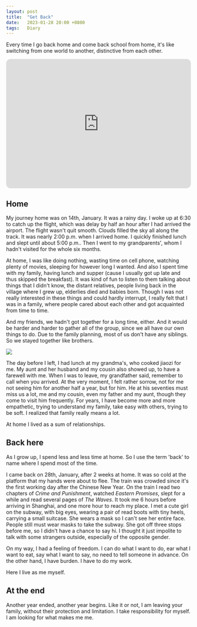 ```yaml
---
layout: post
title:  "Get Back"
date:   2023-01-28 20:00 +0800
tags:   Diary
---
```


Every time I go back home and come back school from home, it's like switching from one world to another, distinctive from each other.

<iframe style="border-radius:12px" src="https://open.spotify.com/embed/track/4MLBqAEzNN89o2M9h92Z26?utm_source=generator" width="100%" height="352" frameBorder="0" allowfullscreen="" allow="autoplay; clipboard-write; encrypted-media; fullscreen; picture-in-picture" loading="lazy"></iframe>

## Home

My journey home was on 14th, January. It was a rainy day. I woke up at 6:30 to catch up the flight, which was delay by half an hour after I had arrived the airport. The flight wasn't quit smooth. Clouds filled the sky all along the track. It was nearly 2:00 p.m. when I arrived home. I quickly finished lunch and slept until about 5:00 p.m.. Then I went to my grandparents', whom I hadn't visited for the whole six months.

At home, I was like doing nothing, wasting time on cell phone, watching plenty of movies, sleeping for however long I wanted. And also I spent time with my family, having lunch and supper (cause I usually got up late and thus skipped the breakfast). It was kind of fun to listen to them talking about things that I didn't know, the distant relatives, people living back in the village where I grew up, elderlies died and babies born. Though I was not really interested in these things and could hardly interrupt, I really felt that I was in a family, where people cared about each other and got acquainted from time to time.

And my friends, we hadn't got together for a long time, either. And it would be harder and harder to gather all of the group, since we all have our own things to do. Due to the family planning, most of us don't have any siblings. So we stayed together like brothers.

![](https://s2.loli.net/2023/01/28/eP2wyxcaoDdW3kR.jpg)

The day before I left, I had lunch at my grandma's, who cooked jiaozi for me. My aunt and her husband and my cousin also showed up, to have a farewell with me. When I was to leave, my grandfather said, remember to call when you arrived. At the very moment, I felt rather sorrow, not for me not seeing him for another half a year, but for him. He at his seventies must miss us a lot, me and my cousin, even my father and my aunt, though they come to visit him frequently. For years, I have become more and more empathetic, trying to understand my family, take easy with others, trying to be soft. I realized that family really means a lot.

At home I lived as a sum of relationships.

## Back here

As I grow up, I spend less and less time at home. So I use the term 'back' to name where I spend most of the time.

I came back on 28th, January, after 2 weeks at home. It was so cold at the platform that my hands were about to flee. The train was crowded since it's the first working day after the Chinese New Year. On the train I read two chapters of *Crime and Punishment*, watched *Eastern Promises*, slept for a while and read several pages of *The Waves*. It took me 6 hours before arriving in Shanghai, and one more hour to reach my place. I met a cute girl on the subway, with big eyes, wearing a pair of read boots with tiny heels, carrying a small suitcase. She wears a mask so I can't see her entire face. People still must wear masks to take the subway. She got off three stops before me, so I didn't have a chance to say hi. I thought it just impolite to talk with some strangers outside, especially of the opposite gender.

On my way, I had a feeling of freedom. I can do what I want to do, ear what I want to eat, say what I want to say, no need to tell someone in advance. On the other hand, I have burden. I have to do my work.

Here I live as me myself.

## At the end

Another year ended, another year begins. Like it or not, I am leaving your family, without their protection and limitation. I take responsibility for myself. I am looking for what makes me me.
